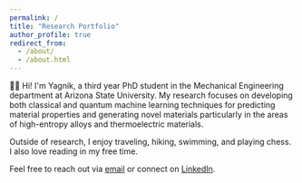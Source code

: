 ```yaml
---
permalink: /
title: "Research Portfolio"
author_profile: true
redirect_from: 
  - /about/
  - /about.html
---
```


👋🏼 Hi! I'm Yagnik, a third year PhD student in the Mechanical Engineering department at Arizona State University. My research focuses on developing both classical and quantum machine learning techniques for predicting material properties and generating novel materials particularly in the areas of high-entropy alloys and thermoelectric materials.


Outside of research, I enjoy traveling, hiking, swimming, and playing chess. I also love reading in my free time.


Feel free to reach out via [email](mailto:ybandyop@asu.edu) or connect on [LinkedIn](https://www.linkedin.com/in/yagnik-bandyopadhyay-87b401154/).